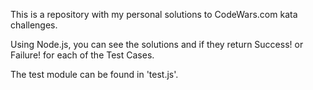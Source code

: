 This is a repository with my personal solutions to CodeWars.com kata challenges.

Using Node.js, you can see the solutions and if they return Success! or Failure! for each of the Test Cases.

The test module can be found in 'test.js'.